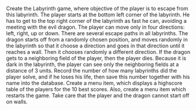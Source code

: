 Create the Labyrinth game, where objective of the player is to escape from this labyrinth.
The player starts at the bottom left corner of the labyrinth. He has to get to the top right
corner of the labyrinth as fast he can, avoiding a meeting with the evil dragon. The player
can move only in four directions: left, right, up or down.
There are several escape paths in all labyrinths. The dragon starts off from a randomly
chosen position, and moves randomly in the labyrinth so that it choose a direction and
goes in that direction until it reaches a wall. Then it chooses randomly a different
direction. If the dragon gets to a neighboring field of the player, then the player dies.
Because it is dark in the labyrinth, the player can see only the neighboring fields at a
distance of 3 units. Record the number of how many labyrinths did the player solve, and
if he loses his life, then save this number together with his name into the database. Create
a menu item, which displays a highscore table of the players for the 10 best scores. Also,
create a menu item which restarts the game.
Take care that the player and the dragon cannot start off on walls.
